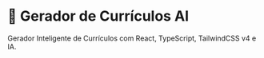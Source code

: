 # 🤖 Gerador de Currículos AI

Gerador Inteligente de Currículos com React, TypeScript, TailwindCSS v4 e IA.


